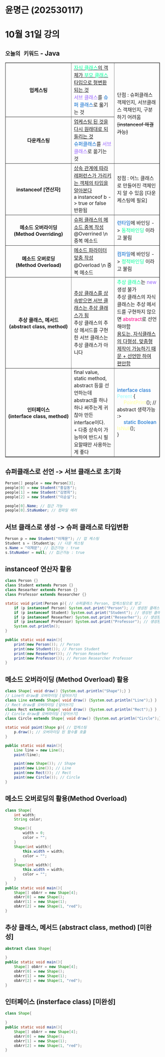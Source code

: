 # 윤명근 (202530117)
# 10월 31일 강의


<style>
    /*  */
#bar {
  display: none;
  position: absolute;
  background-color: #8a8a8aff;
  width: 4px;
  height: 292px;
  left: 40px;
  top:196px;
}

#mainTable {
  position: relative;
}

body:has(#mainTable:hover) #bar {
  display: block;
}

span.red{color:#ff0088}
span.green{color:#00ff99}
span.blue{color:#0066cc}
span.yellow{color: #ffff99}
span.puple{color: #9966ff}
span.aqua{color: #96ffffff}
</style>

## `` 오늘의 키워드 `` - Java

<table id="mainTable" border="solid 1px black">
    <tr>
        <th><a herf="#">업케스팅</a></th>
        <td><ins><span class="green">자식 클래스</span>의 객체가 <span class="green">부모 클래스</span> 타입으로 형변환 되는 것</ins><br>
        <span class="puple">서브 클래스</span>를 <span class="blue">슈퍼 클래스</span>로 옯기는 것</td>
        <td rowspan=2>단점 : 슈퍼클래스 객체인지, 서브클래스 객채인지, 구분하기 어려움<br><del>[instanceof 해결가능]</del></td>
    </tr>
    <tr>
        <th style="white-space: nowrap;"><a herf="#">다운캐스팅</a></th>
        <td><ins>업케스팅 된 것을 다시 원래대로 되돌리는 것</ins><br>
        <span class="blue">슈퍼클래스</span>를 <span class="puple">서브클래스</span>로 옮기는 것</td>
    </tr>
    <tr>
        <th style="white-space: nowrap;"><a herf="#">instanceof</a> [연산자]</th>
        <td><ins>상속 관계에 따라 레퍼런스가 가리키는 객체의 타입을 알아본다</ins><br>
        a instanceof b -> true or false 반환됨</td>
        <td>장점 : 어느 클래스로 만들어진 객체인지 알 수 있음 [다운케스팅에 필요]</td>
    </tr>
    <tr>
        <th style="white-space: nowrap;"><a herf="Overr">메소드 오버라이딩</a> <br>(Method Overriding)</th>
        <td><ins>슈퍼 클래스의 메소드 중복 작성</ins><br>
        @Overrined \n 중복 메소드</td>
        <td><span class="blue">런타임</span>에 바인딩 -> <span class="green">동적바인딩</span> 이라고 불림</td>
    </tr>
    <tr>
        <th style="white-space: nowrap;"><a herf="Overrd">메소드 오버로딩</a> <br>(Method Overload)</th>
        <td><ins>메소드 파라미터 맞춤 작성</ins><br>
        @Overload \n 중복 메소드</td>
        <td><span class="blue">컴파일</span>에 바인딩 -> <span class="green">정적바인딩</span> 이라고 불림</td>
    </tr>
    <tr>
        <th style="white-space: nowrap;"><a herf="#">추상 클래스, 메서드</a> <br>(abstract class, method)</th>
        <td><ins>추상 클래스를 상속받으면 서브 클래스는 추상 클래스가 됨</ins><br>
        추상 클래스의 추상 메서드를 구현한 서브 클래스는 추상 클래스가 아니다
        </td>
        <td><span class="green">추상 클래스</span>는 <span class="puple">new</span> 생성 불가 <br>추상 클래스의 자식클래스는 추상 메서드를 구현하지 않으면 <span class="red">abstract</span>로 선언 해야함<br><ins>용도는, 자식클래스의 다형성, 맞춤형 제작이 가능하기 때문 + 선언만 하여 편안함</ins></td>
    </tr>
    <tr>
        <th style="white-space: nowrap;">인터페이스 <br>(interface class, method)</th>
        <td>final value, static method, abstract 등을 선언하는데 <br>
        abstract를 하나하나 써주는게 귀찮아 만든 interface이다.<br>+ 다중 상속이 가능하여 반드시 필요할때만 사용하는게 좋다</td>
        <td><span class="blue">interface class</span> <span class="aqua">Perent</span> {<br>&nbsp&nbsp&nbsp&nbsp <span class="yellow">PointPrint</span>(); // abstract 생략가능 :><br>&nbsp&nbsp&nbsp&nbsp <span class="blue">static Boolean</span> <span class="yellow">IsNull</span>();<br>}</td>
    </tr>
</table>

<div id="bar"></div>

## 슈퍼클래스로 선언 -> 서브 클래스로 초기화
``` java
Person[] people = new Person[3];
people[0] = new Student("홍길동");
people[1] = new Student("김영희");
people[2] = new Student("이순실");

people[0].Name; // 접근 가능
people[0].StuNumber; // 컴파일 에러
```

## 서브 클래스로 생성 -> 슈퍼 클래스로 타입변환
``` java
Person p = new Student("이재문"); // 업 케스팅
Student s = (Student)p; // 다운 케스팅
s.Name = "이재문"; // 접근가능 : true
s.StuNumber = null; // 접근가능 : true
```

## instanceof 연산자 활용
``` java
class Person {}
class Student extends Person {}
class Researher extends Person {}
class Professor extends Researcher {}

static void print(Person p){ // 슈퍼클래스 Person, 업케스팅으로 받고
    if (p instanceof Person) System.out.print("Person"); // 생성된 클래스 추적
    if (p instanceof Student) System.out.print("Student"); // 생성된 클래스 추적
    if (p instanceof Researher) System.out.print("Researher"); // 생성된 클래스 추적
    if (p instanceof Professor) System.out.print("Professor"); // 생성된 클래스 추적
    System.out.println();
}

public static void main(){
    print(new Person()); // Person
    print(new Student()); // Person Student
    print(new Researher()); // Person Researher
    print(new Professor()); // Person Researcher Professor
}
```
## <span id="Overr">메소드 오버라이딩 (Method Overload) 활용</span>
``` java
class Shape{ void draw() {System.out.println("Shape");} }
// Line이 draw를 오버라이딩 [덮어쓰기]
class Line extends Shape{ void draw() {System.out.println("Line");} }
// Rect draw를 오버라이딩 [덮어쓰기]
class Rect extends Shape{ void draw() {System.out.println("Rect");} }
// Circle draw를 오버라이딩 [덮어쓰기]
class Circle extends Shape{ void draw() {System.out.println("Circle");} }

static void paint(Shape p){ // 업케스팅
    p.draw(); // 오버라이딩 된 함수를 호출
}

public static void main(){
    Line line = new Line();
    paint(line);

    paint(new Shape()); // Shape
    paint(new Line()); // Line
    paint(new Rect()); // Rect
    paint(new Circle()); // Circle
}
```

## <span id="Overrd">메소드 오버로딩의 활용(Method Overload)</span>
``` java
class Shape{
    int width;
    String color;

    Shape(){
        width = 0;
        color = "";
    }
    Shape(int width){
        this.width = width;
        color = "";
    }
    Shape(int width){
        this.width = width;
        color = "";
    }
}
public static void main(){
    Shape[] obArr = new Shape[4];
    obArr[0] = new Shape();
    obArr[1] = new Shape(1);
    obArr[2] = new Shape(1, "red");
}
```

## <span id="Overrd">추상 클래스, 메서드 (abstract class, method) [미완성]</span>
``` java
abstract class Shape{
    
}
public static void main(){
    Shape[] obArr = new Shape[4];
    obArr[0] = new Shape();
    obArr[1] = new Shape(1);
    obArr[2] = new Shape(1, "red");
}
```


## <span id="Overrd">인터페이스 (insterface class) [미완성]</span>
``` java
class Shape{
    
}
public static void main(){
    Shape[] obArr = new Shape[4];
    obArr[0] = new Shape();
    obArr[1] = new Shape(1);
    obArr[2] = new Shape(1, "red");
}
```
